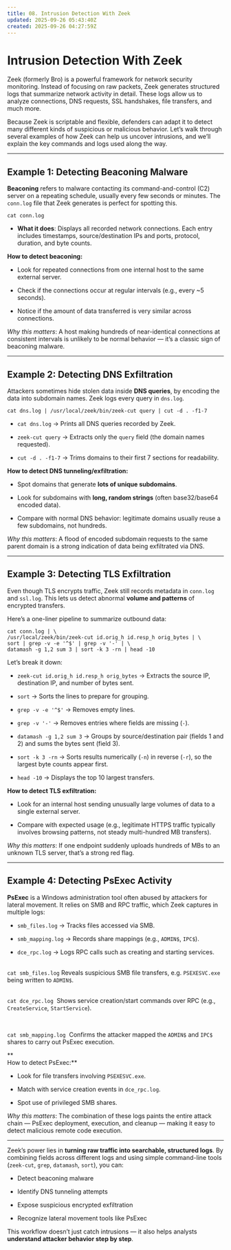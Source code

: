 ```yaml
---
title: 08. Intrusion Detection With Zeek
updated: 2025-09-26 05:43:40Z
created: 2025-09-26 04:27:59Z
---
```


# Intrusion Detection With Zeek

Zeek (formerly Bro) is a powerful framework for network security monitoring. Instead of focusing on raw packets, Zeek generates structured logs that summarize network activity in detail. These logs allow us to analyze connections, DNS requests, SSL handshakes, file transfers, and much more.

Because Zeek is scriptable and flexible, defenders can adapt it to detect many different kinds of suspicious or malicious behavior. Let’s walk through several examples of how Zeek can help us uncover intrusions, and we’ll explain the key commands and logs used along the way.

* * *

## Example 1: Detecting Beaconing Malware

**Beaconing** refers to malware contacting its command-and-control (C2) server on a repeating schedule, usually every few seconds or minutes. The `conn.log` file that Zeek generates is perfect for spotting this.

`cat conn.log`

- **What it does**: Displays all recorded network connections. Each entry includes timestamps, source/destination IPs and ports, protocol, duration, and byte counts.

**How to detect beaconing:**

- Look for repeated connections from one internal host to the same external server.
    
- Check if the connections occur at regular intervals (e.g., every ~5 seconds).
    
- Notice if the amount of data transferred is very similar across connections.
    

*Why this matters*: A host making hundreds of near-identical connections at consistent intervals is unlikely to be normal behavior — it’s a classic sign of beaconing malware.

* * *

## Example 2: Detecting DNS Exfiltration

Attackers sometimes hide stolen data inside **DNS queries**, by encoding the data into subdomain names. Zeek logs every query in `dns.log`.

`cat dns.log | /usr/local/zeek/bin/zeek-cut query | cut -d . -f1-7`

- `cat dns.log` → Prints all DNS queries recorded by Zeek.
    
- `zeek-cut query` → Extracts only the `query` field (the domain names requested).
    
- `cut -d . -f1-7` → Trims domains to their first 7 sections for readability.
    

**How to detect DNS tunneling/exfiltration:**

- Spot domains that generate **lots of unique subdomains**.
    
- Look for subdomains with **long, random strings** (often base32/base64 encoded data).
    
- Compare with normal DNS behavior: legitimate domains usually reuse a few subdomains, not hundreds.
    

*Why this matters*: A flood of encoded subdomain requests to the same parent domain is a strong indication of data being exfiltrated via DNS.

* * *

## Example 3: Detecting TLS Exfiltration

Even though TLS encrypts traffic, Zeek still records metadata in `conn.log` and `ssl.log`. This lets us detect abnormal **volume and patterns** of encrypted transfers.

Here’s a one-liner pipeline to summarize outbound data:

```
cat conn.log | \
/usr/local/zeek/bin/zeek-cut id.orig_h id.resp_h orig_bytes | \
sort | grep -v -e '^$' | grep -v '-' | \
datamash -g 1,2 sum 3 | sort -k 3 -rn | head -10

```

Let’s break it down:

- `zeek-cut id.orig_h id.resp_h orig_bytes` → Extracts the source IP, destination IP, and number of bytes sent.
    
- `sort` → Sorts the lines to prepare for grouping.
    
- `grep -v -e '^$'` → Removes empty lines.
    
- `grep -v '-'` → Removes entries where fields are missing (`-`).
    
- `datamash -g 1,2 sum 3` → Groups by source/destination pair (fields 1 and 2) and sums the bytes sent (field 3).
    
- `sort -k 3 -rn` → Sorts results numerically (`-n`) in reverse (`-r`), so the largest byte counts appear first.
    
- `head -10` → Displays the top 10 largest transfers.
    

**How to detect TLS exfiltration:**

- Look for an internal host sending unusually large volumes of data to a single external server.
    
- Compare with expected usage (e.g., legitimate HTTPS traffic typically involves browsing patterns, not steady multi-hundred MB transfers).
    

*Why this matters*: If one endpoint suddenly uploads hundreds of MBs to an unknown TLS server, that’s a strong red flag.

* * *

## Example 4: Detecting PsExec Activity

**PsExec** is a Windows administration tool often abused by attackers for lateral movement. It relies on SMB and RPC traffic, which Zeek captures in multiple logs:

- `smb_files.log` → Tracks files accessed via SMB.
    
- `smb_mapping.log` → Records share mappings (e.g., `ADMIN$`, `IPC$`).
    
- `dce_rpc.log` → Logs RPC calls such as creating and starting services.  
    <br/>
    

`cat smb_files.log` Reveals suspicious SMB file transfers, e.g. `PSEXESVC.exe` being written to `ADMIN$`.  
<br/>

`cat dce_rpc.log`  Shows service creation/start commands over RPC (e.g., `CreateService`, `StartService`).

&nbsp;

`cat smb_mapping.log`  Confirms the attacker mapped the `ADMIN$` and `IPC$` shares to carry out PsExec execution.

\*\*  
How to detect PsExec:\*\*

- Look for file transfers involving `PSEXESVC.exe`.
    
- Match with service creation events in `dce_rpc.log`.
    
- Spot use of privileged SMB shares.
    

*Why this matters*: The combination of these logs paints the entire attack chain — PsExec deployment, execution, and cleanup — making it easy to detect malicious remote code execution.

* * *

Zeek’s power lies in **turning raw traffic into searchable, structured logs**. By combining fields across different logs and using simple command-line tools (`zeek-cut`, `grep`, `datamash`, `sort`), you can:

- Detect beaconing malware
    
- Identify DNS tunneling attempts
    
- Expose suspicious encrypted exfiltration
    
- Recognize lateral movement tools like PsExec
    

This workflow doesn’t just catch intrusions — it also helps analysts **understand attacker behavior step by step**.

&nbsp;